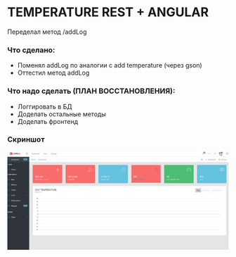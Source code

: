 # TEMPERATURE REST + ANGULAR

Переделал метод /addLog
 
 
### Что сделано:

* Поменял addLog по аналогии с add temperature (через gson)
* Оттестил метод addLog



### Что надо сделать (ПЛАН ВОССТАНОВЛЕНИЯ):

* Логгировать в БД
* Доделать остальные методы
* Доделать фронтенд

### Скриншот
![screenshot](image.png)

